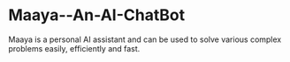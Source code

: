 # Maaya--An-AI-ChatBot
Maaya is a personal AI assistant and can be used to solve various complex problems easily, efficiently and fast.
